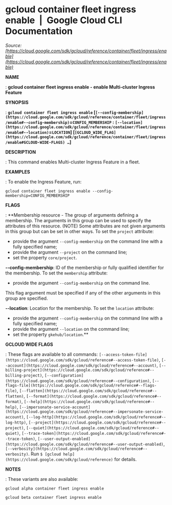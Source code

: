 # gcloud container fleet ingress enable  |  Google Cloud CLI Documentation

*Source: [https://cloud.google.com/sdk/gcloud/reference/container/fleet/ingress/enable](https://cloud.google.com/sdk/gcloud/reference/container/fleet/ingress/enable)*

**NAME**

: **gcloud container fleet ingress enable - enable Multi-cluster Ingress Feature**

**SYNOPSIS**

: **`gcloud container fleet ingress enable` [`[--config-membership](https://cloud.google.com/sdk/gcloud/reference/container/fleet/ingress/enable#--config-membership)`=`CONFIG_MEMBERSHIP` : `[--location](https://cloud.google.com/sdk/gcloud/reference/container/fleet/ingress/enable#--location)`=`LOCATION`] [`[GCLOUD_WIDE_FLAG](https://cloud.google.com/sdk/gcloud/reference/container/fleet/ingress/enable#GCLOUD-WIDE-FLAGS) …`]**

**DESCRIPTION**

: This command enables Multi-cluster Ingress Feature in a fleet.

**EXAMPLES**

: To enable the Ingress Feature, run:

```
gcloud container fleet ingress enable --config-membership=CONFIG_MEMBERSHIP
```

**FLAGS**

: **Membership resource - The group of arguments defining a membership. The
arguments in this group can be used to specify the attributes of this resource.
(NOTE) Some attributes are not given arguments in this group but can be set in
other ways.
To set the `project` attribute:

- provide the argument `--config-membership` on the command line with a
fully specified name;
- provide the argument `--project` on the command line;
- set the property `core/project`.

**--config-membership**:
ID of the membership or fully qualified identifier for the membership.
To set the `membership` attribute:

- provide the argument `--config-membership` on the command line.

This flag argument must be specified if any of the other arguments in this group
are specified.

**--location**:
Location for the membership.
To set the `location` attribute:

- provide the argument `--config-membership` on the command line with a
fully specified name;
- provide the argument `--location` on the command line;
- set the property `gkehub/location`.**

**GCLOUD WIDE FLAGS**

: These flags are available to all commands: `[--access-token-file](https://cloud.google.com/sdk/gcloud/reference#--access-token-file)`,
`[--account](https://cloud.google.com/sdk/gcloud/reference#--account)`, `[--billing-project](https://cloud.google.com/sdk/gcloud/reference#--billing-project)`,
`[--configuration](https://cloud.google.com/sdk/gcloud/reference#--configuration)`,
`[--flags-file](https://cloud.google.com/sdk/gcloud/reference#--flags-file)`,
`[--flatten](https://cloud.google.com/sdk/gcloud/reference#--flatten)`, `[--format](https://cloud.google.com/sdk/gcloud/reference#--format)`, `[--help](https://cloud.google.com/sdk/gcloud/reference#--help)`, `[--impersonate-service-account](https://cloud.google.com/sdk/gcloud/reference#--impersonate-service-account)`,
`[--log-http](https://cloud.google.com/sdk/gcloud/reference#--log-http)`,
`[--project](https://cloud.google.com/sdk/gcloud/reference#--project)`, `[--quiet](https://cloud.google.com/sdk/gcloud/reference#--quiet)`, `[--trace-token](https://cloud.google.com/sdk/gcloud/reference#--trace-token)`, `[--user-output-enabled](https://cloud.google.com/sdk/gcloud/reference#--user-output-enabled)`,
`[--verbosity](https://cloud.google.com/sdk/gcloud/reference#--verbosity)`.
Run `$ [gcloud help](https://cloud.google.com/sdk/gcloud/reference)` for details.

**NOTES**

: These variants are also available:

```
gcloud alpha container fleet ingress enable
```

```
gcloud beta container fleet ingress enable
```